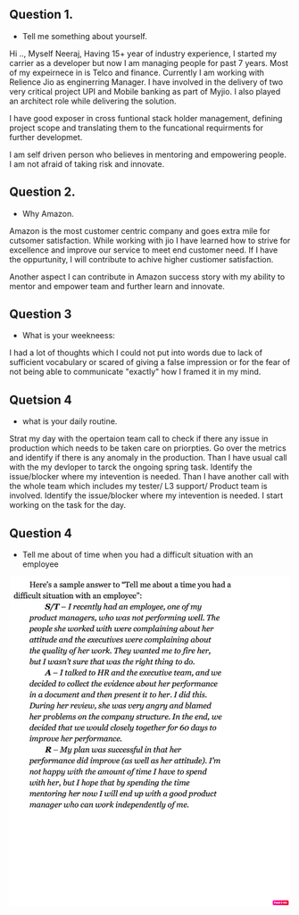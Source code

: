 
## Question 1. 

- Tell me something about yourself. 

Hi .., Myself Neeraj, Having 15+ year of industry experience, I started my carrier as a developer but now I am managing people for past 7 years. Most of my expeirnece in is Telco and finance. Currently I am working with Relience Jio as enginerring Manager. I have involved in the delivery of two very critical project UPI and Mobile banking as part of Myjio. I also played an architect role while delivering the solution. 

I have good exposer in cross funtional stack holder management, defining project scope and translating them to the funcational requirments for further developmet. 

I am self driven person who believes in mentoring and empowering people. I am not afraid of taking risk and innovate.  


## Question 2.

- Why Amazon.

Amazon is the  most customer centric company and goes extra mile for cutsomer satisfaction. While working with jio I have learned how to strive for excellence and improve our service to meet end customer need. If I have the oppurtunity, I will contribute to achive higher custiomer satisfaction. 

Another aspect I can contribute in Amazon success story with my ability to mentor and empower team and further learn and innovate. 


## Question 3

- What is your weekneess:

I had a lot of thoughts which I could not put into words due to lack of sufficient vocabulary or scared of giving a false impression or for the fear of not being able to communicate "exactly" how I framed it in my mind.

## Quetsion 4

- what is your daily routine.

Strat my day with the opertaion team call to check if there any issue in production which needs to be taken care on priorpties. Go over the metrics and identify if there is any anomaly in the production.
Than I have usual call with the my devloper to tarck the ongoing spring task. Identify the issue/blocker where my intevention is needed. 
Than I have another call with the whole team which includes my tester/ L3 support/ Product team is involved. Identify the issue/blocker where my intevention is needed.
I start working on the task for the day. 

## Question 4

- Tell me about of time when you had a difficult situation with an employee

<img src="ques4.png">




